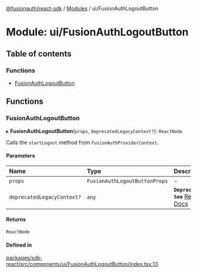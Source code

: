 [@fusionauth/react-sdk](../README.md) / [Modules](../modules.md) / ui/FusionAuthLogoutButton

# Module: ui/FusionAuthLogoutButton

## Table of contents

### Functions

- [FusionAuthLogoutButton](ui_FusionAuthLogoutButton.md#fusionauthlogoutbutton)

## Functions

### FusionAuthLogoutButton

▸ **FusionAuthLogoutButton**(`props`, `deprecatedLegacyContext?`): `ReactNode`

Calls the `startLogout` method from `FusionAuthProviderContext`.

#### Parameters

| Name                       | Type                          | Description                                                                                                                           |
| :------------------------- | :---------------------------- | :------------------------------------------------------------------------------------------------------------------------------------ |
| `props`                    | `FusionAuthLogoutButtonProps` | -                                                                                                                                     |
| `deprecatedLegacyContext?` | `any`                         | **`Deprecated`** **`See`** [React Docs](https://legacy.reactjs.org/docs/legacy-context.html#referencing-context-in-lifecycle-methods) |

#### Returns

`ReactNode`

#### Defined in

[packages/sdk-react/src/components/ui/FusionAuthLogoutButton/index.tsx:13](https://github.com/FusionAuth/fusionauth-javascript-sdk/blob/6b00f96f26d9e2dbbacedeab842a037e53b50aa6/packages/sdk-react/src/components/ui/FusionAuthLogoutButton/index.tsx#L13)
